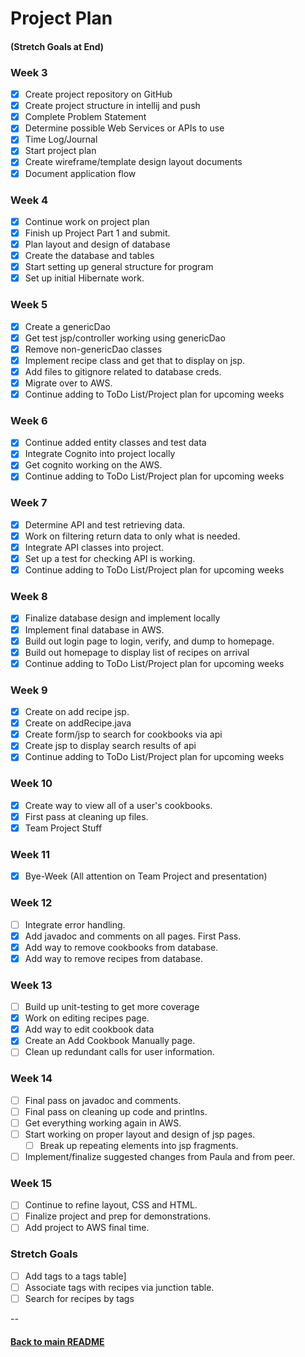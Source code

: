 # Project Plan
#### (Stretch Goals at End)

### Week 3
- [x] Create project repository on GitHub
- [x] Create project structure in intellij and push
- [x] Complete Problem Statement
- [x] Determine possible Web Services or APIs to use
- [x] Time Log/Journal
- [x] Start project plan
- [x] Create wireframe/template design layout documents
- [x] Document application flow

### Week 4
- [x] Continue work on project plan
- [x] Finish up Project Part 1 and submit.
- [x] Plan layout and design of database
- [x] Create the database and tables
- [x] Start setting up general structure for program
- [x] Set up initial Hibernate work.

### Week 5
- [x] Create a genericDao
- [x] Get test jsp/controller working using genericDao
- [x] Remove non-genericDao classes
- [x] Implement recipe class and get that to display on jsp.
- [x] Add files to gitignore related to database creds.
- [x] Migrate over to AWS.
- [x] Continue adding to ToDo List/Project plan for upcoming weeks

### Week 6
- [x] Continue added entity classes and test data
- [x] Integrate Cognito into project locally
- [x] Get cognito working on the AWS.
- [x] Continue adding to ToDo List/Project plan for upcoming weeks

### Week 7
- [x] Determine API and test retrieving data.
- [x] Work on filtering return data to only what is needed.
- [x] Integrate API classes into project.
- [x] Set up a test for checking API is working.
- [x] Continue adding to ToDo List/Project plan for upcoming weeks

### Week 8
- [x] Finalize database design and implement locally
- [x] Implement final database in AWS.
- [x] Build out login page to login, verify, and dump to homepage.
- [x] Build out homepage to display list of recipes on arrival
- [x] Continue adding to ToDo List/Project plan for upcoming weeks

### Week 9
- [x] Create on add recipe jsp.
- [x] Create on addRecipe.java
- [x] Create form/jsp to search for cookbooks via api
- [x] Create jsp to display search results of api
- [x] Continue adding to ToDo List/Project plan for upcoming weeks

### Week 10
- [x] Create way to view all of a user's cookbooks.
- [x] First pass at cleaning up files.
- [x] Team Project Stuff

### Week 11
- [x] Bye-Week (All attention on Team Project and presentation)

### Week 12
- [ ] Integrate error handling.
- [x] Add javadoc and comments on all pages. First Pass.
- [x] Add way to remove cookbooks from database.
- [x] Add way to remove recipes from database.

### Week 13
- [ ] Build up unit-testing to get more coverage
- [x] Work on editing recipes page.
- [x] Add way to edit cookbook data
- [x] Create an Add Cookbook Manually page.
- [ ] Clean up redundant calls for user information.

### Week 14
- [ ] Final pass on javadoc and comments.
- [ ] Final pass on cleaning up code and printlns.
- [ ] Get everything working again in AWS.
- [ ] Start working on proper layout and design of jsp pages.
  - [ ] Break up repeating elements into jsp fragments.
- [ ] Implement/finalize suggested changes from Paula and from peer.

### Week 15
- [ ] Continue to refine layout, CSS and HTML.
- [ ] Finalize project and prep for demonstrations.
- [ ] Add project to AWS final time.

### Stretch Goals
- [ ] Add tags to a tags table]
- [ ] Associate tags with recipes via junction table.
- [ ] Search for recipes by tags

--
#### [Back to main README](../README.md)